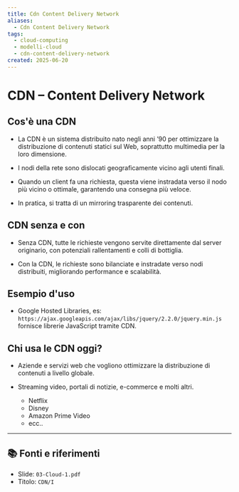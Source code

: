 ```yaml
---
title: Cdn Content Delivery Network
aliases:
  - Cdn Content Delivery Network
tags:
  - cloud-computing
  - modelli-cloud
  - cdn-content-delivery-network
created: 2025-06-20
---
```

# CDN – Content Delivery Network

## Cos'è una CDN

- La CDN è un sistema distribuito nato negli anni ’90 per ottimizzare la distribuzione di contenuti statici sul Web, soprattutto multimedia per la loro dimensione.
    
- I nodi della rete sono dislocati geograficamente vicino agli utenti finali.
    
- Quando un client fa una richiesta, questa viene instradata verso il nodo più vicino o ottimale, garantendo una consegna più veloce.
    
- In pratica, si tratta di un mirroring trasparente dei contenuti.


## CDN senza e con

- Senza CDN, tutte le richieste vengono servite direttamente dal server originario, con potenziali rallentamenti e colli di bottiglia.
    
- Con la CDN, le richieste sono bilanciate e instradate verso nodi distribuiti, migliorando performance e scalabilità.
    

## Esempio d'uso

- Google Hosted Libraries, es:  
    `https://ajax.googleapis.com/ajax/libs/jquery/2.2.0/jquery.min.js`  
    fornisce librerie JavaScript tramite CDN.
    

## Chi usa le CDN oggi?

- Aziende e servizi web che vogliono ottimizzare la distribuzione di contenuti a livello globale.
    
- Streaming video, portali di notizie, e-commerce e molti altri.
	- Netflix
	- Disney
	- Amazon Prime Video
	- ecc..

---

## 📚 Fonti e riferimenti  
- Slide: `03-Cloud-1.pdf`  
- Titolo: `CDN/I`